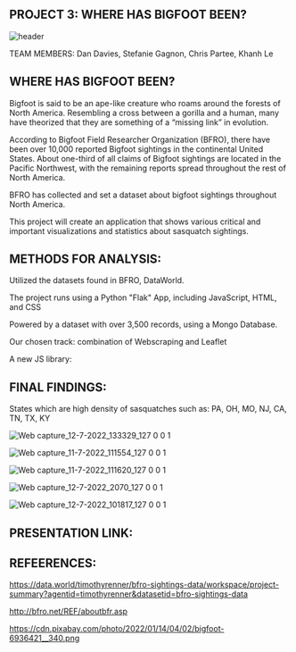 
## PROJECT 3: WHERE HAS BIGFOOT BEEN?

![header](https://user-images.githubusercontent.com/100891182/178513371-40a9fd95-5391-4c85-bbf5-f96d82459c41.jpg)


TEAM MEMBERS: Dan Davies, Stefanie Gagnon, Chris Partee, Khanh Le


## WHERE HAS BIGFOOT BEEN?

Bigfoot is said to be an ape-like creature who roams around the forests of North America. Resembling a cross between a gorilla and a human, many have theorized that they are something of a “missing link” in evolution. 

According to Bigfoot Field Researcher Organization (BFRO), there have been over 10,000 reported Bigfoot sightings in the continental United States. About one-third of all claims of Bigfoot sightings are located in the Pacific Northwest, with the remaining reports spread throughout the rest of North America. 

BFRO has collected and set a dataset about bigfoot sightings throughout North America. 

This project will create an application that shows various critical and important visualizations and statistics about sasquatch sightings.

## METHODS FOR ANALYSIS:

Utilized the datasets found in BFRO, DataWorld.

The project runs using a Python "Flak" App, including JavaScript, HTML, and CSS

Powered by a dataset with over 3,500 records, using a Mongo Database.

Our chosen track: combination of Webscraping and Leaflet

A new JS library: 

## FINAL FINDINGS:

States which are high density of sasquatches such as: PA, OH, MO, NJ, CA, TN, TX, KY


![Web capture_12-7-2022_133329_127 0 0 1](https://user-images.githubusercontent.com/100891182/178569883-be468ae8-8ec5-46b9-808d-8510712ff1ef.jpeg)


![Web capture_11-7-2022_111554_127 0 0 1](https://user-images.githubusercontent.com/100891182/178527975-e4617899-dc26-4929-be75-e94fd3826d5c.jpeg)


![Web capture_11-7-2022_111620_127 0 0 1](https://user-images.githubusercontent.com/100891182/178527995-f4ddf0a3-af76-4835-b5e7-1337668fb237.jpeg)


![Web capture_12-7-2022_2070_127 0 0 1](https://user-images.githubusercontent.com/100891182/178629228-0de86e5a-5e8a-494c-97ab-62915ff2690d.jpeg)


![Web capture_12-7-2022_101817_127 0 0 1](https://user-images.githubusercontent.com/100891182/178528139-6a7ed37c-e6fb-4eec-bc16-79cf0f832963.jpeg)






## PRESENTATION LINK:



## REFEERENCES:

https://data.world/timothyrenner/bfro-sightings-data/workspace/project-summary?agentid=timothyrenner&datasetid=bfro-sightings-data

http://bfro.net/REF/aboutbfr.asp

https://cdn.pixabay.com/photo/2022/01/14/04/02/bigfoot-6936421__340.png




